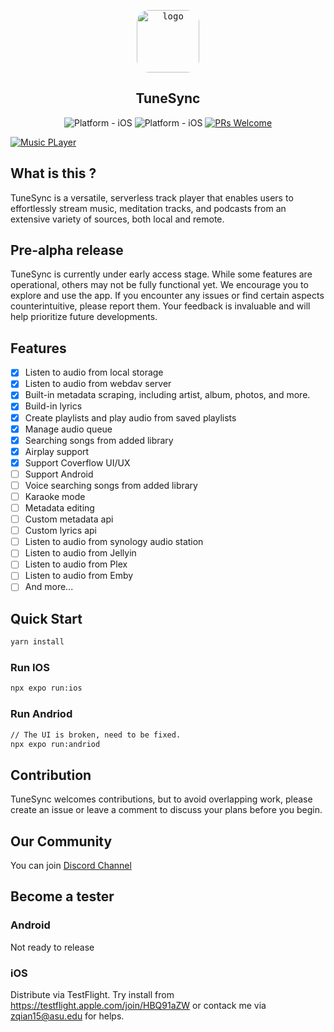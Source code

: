 <p align="center">
<kbd>
  <img style="width:100px; height:100px; border-radius:20%;" class="rounded-image" src="./assets/icon.png" alt="logo" height="150"/></kbd>
</p>

<h2 align="center">
    TuneSync
</h2>

<p align="center">

</p>

<div align="center">

![Platform - iOS](https://img.shields.io/badge/platform-iOS-blue.svg)
![Platform - iOS](https://img.shields.io/badge/platform-andriod-red.svg)
[![PRs Welcome](https://img.shields.io/badge/PRs-Welcome-brightgreen.svg)](https://github.com/YajanaRao/Serenity/pulls)

</div>

[![Music PLayer](https://github.com/gionathas/music-player/assets/16454253/909c51e2-03f1-4fc8-94e6-56745f67fed8)](https://youtu.be/9CElrkFwiBU?si=PFgwCFDulxJJD2f4)

## What is this ?

TuneSync is a versatile, serverless track player that enables users to effortlessly stream music, meditation tracks, and podcasts from an extensive variety of sources, both local and remote.

## Pre-alpha release

TuneSync is currently under early access stage. While some features are operational, others may not be fully functional yet. We encourage you to explore and use the app. If you encounter any issues or find certain aspects counterintuitive, please report them. Your feedback is invaluable and will help prioritize future developments.

## Features

- [x] Listen to audio from local storage
- [x] Listen to audio from webdav server
- [x] Built-in metadata scraping, including artist, album, photos, and more.
- [x] Build-in lyrics
- [x] Create playlists and play audio from saved playlists
- [x] Manage audio queue
- [x] Searching songs from added library
- [x] Airplay support
- [x] Support Coverflow UI/UX
- [ ] Support Android
- [ ] Voice searching songs from added library
- [ ] Karaoke mode
- [ ] Metadata editing
- [ ] Custom metadata api
- [ ] Custom lyrics api
- [ ] Listen to audio from synology audio station
- [ ] Listen to audio from Jellyin
- [ ] Listen to audio from Plex
- [ ] Listen to audio from Emby
- [ ] And more...

## Quick Start

```bash
yarn install
```

### Run IOS

```bash
npx expo run:ios
```

### Run Andriod

```bash
// The UI is broken, need to be fixed.
npx expo run:andriod
```

## Contribution

TuneSync welcomes contributions, but to avoid overlapping work, please create an issue or leave a comment to discuss your plans before you begin.

## Our Community

You can join [Discord Channel](https://discord.gg/CSqbu3TT)

## Become a tester

### Android

Not ready to release

### iOS

Distribute via TestFlight. Try install from https://testflight.apple.com/join/HBQ91aZW or contack me via zqian15@asu.edu for helps.
